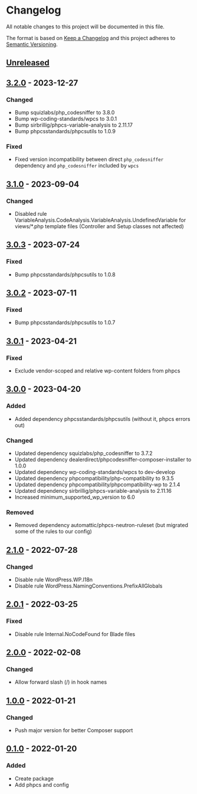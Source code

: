 # Changelog

All notable changes to this project will be documented in this file.

The format is based on [Keep a Changelog](http://keepachangelog.com/)
and this project adheres to [Semantic Versioning](http://semver.org/).

## [Unreleased]

## [3.2.0] - 2023-12-27

### Changed

- Bump squizlabs/php_codesniffer to 3.8.0
- Bump wp-coding-standards/wpcs to 3.0.1
- Bump sirbrillig/phpcs-variable-analysis to 2.11.17
- Bump phpcsstandards/phpcsutils to 1.0.9

### Fixed

- Fixed version incompatibility between direct `php_codesniffer` dependency and `php_codesniffer` included by `wpcs`

## [3.1.0] - 2023-09-04

### Changed

- Disabled rule VariableAnalysis.CodeAnalysis.VariableAnalysis.UndefinedVariable for views/\*.php template files (Controller and Setup classes not affected)

## [3.0.3] - 2023-07-24

### Fixed

- Bump phpcsstandards/phpcsutils to 1.0.8

## [3.0.2] - 2023-07-11

### Fixed

- Bump phpcsstandards/phpcsutils to 1.0.7

## [3.0.1] - 2023-04-21

### Fixed

- Exclude vendor-scoped and relative wp-content folders from phpcs

## [3.0.0] - 2023-04-20

### Added

- Added dependency phpcsstandards/phpcsutils (without it, phpcs errors out)

### Changed

- Updated dependency squizlabs/php_codesniffer to 3.7.2
- Updated dependency dealerdirect/phpcodesniffer-composer-installer to 1.0.0
- Updated dependency wp-coding-standards/wpcs to dev-develop
- Updated dependency phpcompatibility/php-compatibility to 9.3.5
- Updated dependency phpcompatibility/phpcompatibility-wp to 2.1.4
- Updated dependency sirbrillig/phpcs-variable-analysis to 2.11.16
- Increased minimum_supported_wp_version to 6.0

### Removed

- Removed dependency automattic/phpcs-neutron-ruleset (but migrated some of the rules to our config)

## [2.1.0] - 2022-07-28

### Changed

- Disable rule WordPress.WP.I18n
- Disable rule WordPress.NamingConventions.PrefixAllGlobals

## [2.0.1] - 2022-03-25

### Fixed

- Disable rule Internal.NoCodeFound for Blade files

## [2.0.0] - 2022-02-08

### Changed

- Allow forward slash (/) in hook names

## [1.0.0] - 2022-01-21

### Changed

- Push major version for better Composer support

## [0.1.0] - 2022-01-20

### Added

- Create package
- Add phpcs and config

[unreleased]: https://github.com/airfleet/airfleet-wordpress-dev-php-tools/compare/3.2.0...main
[2.1.0]: https://github.com/airfleet/airfleet-wordpress-dev-php-tools/compare/2.0.1...2.1.0
[2.0.1]: https://github.com/airfleet/airfleet-wordpress-dev-php-tools/compare/2.0.0...2.0.1
[2.0.0]: https://github.com/airfleet/airfleet-wordpress-dev-php-tools/compare/1.0.0...2.0.0
[1.0.0]: https://github.com/airfleet/airfleet-wordpress-dev-php-tools/compare/0.1.0...1.0.0
[0.1.0]: https://github.com/airfleet/airfleet-wordpress-dev-php-tools/compare/null...0.1.0
[3.0.0]: https://github.com/airfleet/airfleet-wordpress-dev-php-tools/releases/tag/3.0.0
[3.0.1]: https://github.com/airfleet/airfleet-wordpress-dev-php-tools/releases/tag/3.0.1
[3.0.2]: https://github.com/airfleet/airfleet-wordpress-dev-php-tools/releases/tag/3.0.2
[3.0.3]: https://github.com/airfleet/airfleet-wordpress-dev-php-tools/releases/tag/3.0.3
[3.1.0]: https://github.com/airfleet/airfleet-wordpress-dev-php-tools/releases/tag/3.1.0

[3.2.0]: https://github.com/airfleet/airfleet-wordpress-dev-php-tools/releases/tag/3.2.0
